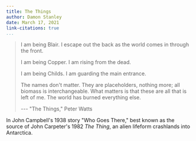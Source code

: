 ```yaml
---
title: The Things
author: Damon Stanley
date: March 17, 2021
link-citations: true
...
```


> I am being Blair. I escape out the back as the world comes in through the
> front.
> 
> I am being Copper. I am rising from the dead. 
>
> I am being Childs. I am guarding the main entrance.
>
> The names don't matter. They are placeholders, nothing more; all biomass is
> interchangeable. What matters is that these are all that is left of me. The
> world has burned everything else.
> 
> --- "The Things," Peter Watts

In John Campbell's 1938 story "Who Goes There," best known as the source of John Carpeter's 1982 *The Thing*, an alien lifeform crashlands into Antarctica. 